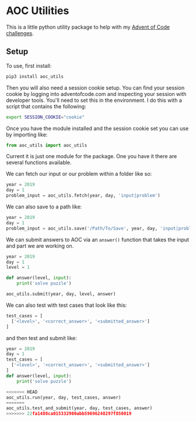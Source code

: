 # AOC Utilities

This is a little python utility package to help with my [Advent of Code challenges](https://github.com/loganmeetsworld/advent-of-code).

## Setup

To use, first install:

```bash
pip3 install aoc_utils
```

Then you will also need a session cookie setup. You can find your session cookie by logging into adventofcode.com and inspecting your session with developer tools. You'll need to set this in the environment. I do this with a script that contains the following:

```bash
export SESSION_COOKIE="cookie"
```

Once you have the module installed and the session cookie set you can use by importing like:

```python
from aoc_utils import aoc_utils
```

Current it is just one module for the package. One you have it there are several functions available.

We can fetch our input or our problem within a folder like so:

```python
year = 2019
day = 1
problem_input = aoc_utils.fetch(year, day, 'input|problem')
```

We can also save to a path like:

```python
year = 2019
day = 1
problem_input = aoc_utils.save('/Path/To/Save', year, day, 'input|problem')
```

We can submit answers to AOC via an `answer()` function that takes the input and part we are working on.

```python
year = 2019
day = 1
level = 1

def answer(level, input):
    print('solve puzzle')

aoc_utils.submit(year, day, level, answer)
```

We can also test with test cases that look like this:

```python
test_cases = [
  ['<level>', '<correct_answer>', '<submitted_answer>']
]
```

and then test and submit like:

```python
year = 2019
day = 1
test_cases = [
  ['<level>', '<correct_answer>', '<submitted_answer>']
]
def answer(level, input):
    print('solve puzzle')

<<<<<<< HEAD
aoc_utils.run(year, day, test_cases, answer)
=======
aoc_utils.test_and_submit(year, day, test_cases, answer)
>>>>>>> 22fa1488ca015332900abb59696248297f850019
```
